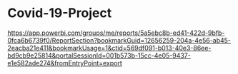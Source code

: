 # Covid-19-Project

https://app.powerbi.com/groups/me/reports/5a5ebc8b-ed41-422d-9bfb-0fca6b6739f0/ReportSection?bookmarkGuid=12656259-204a-4e56-ab45-2eacba21e411&bookmarkUsage=1&ctid=569df091-b013-40e3-86ee-bd9cb9e25814&portalSessionId=001b573b-15cc-4e05-9437-e1e582ade274&fromEntryPoint=export
